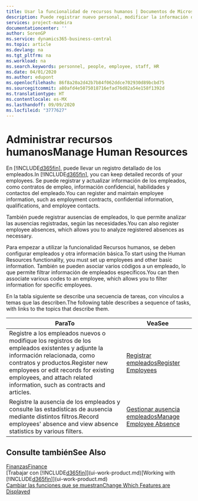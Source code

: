```yaml
---
title: Usar la funcionalidad de recursos humanos | Documentos de Microsoft
description: Puede registrar nuevo personal, modificar la información del personal existente y registrar y analizar las ausencias.
services: project-madeira
documentationcenter: ''
author: SorenGP
ms.service: dynamics365-business-central
ms.topic: article
ms.devlang: na
ms.tgt_pltfrm: na
ms.workload: na
ms.search.keywords: personnel, people, employee, staff, HR
ms.date: 04/01/2020
ms.author: edupont
ms.openlocfilehash: 86f8a20a2d42b7b84f062ddce702930d89bcbd75
ms.sourcegitcommit: a80afd4e5075018716efad76d82a54e158f1392d
ms.translationtype: HT
ms.contentlocale: es-MX
ms.lasthandoff: 09/09/2020
ms.locfileid: "3777627"
---
```

# <a name="manage-human-resources"></a><span data-ttu-id="f8063-103">Administrar recursos humanos</span><span class="sxs-lookup"><span data-stu-id="f8063-103">Manage Human Resources</span></span>
<span data-ttu-id="f8063-104">En [!INCLUDE[d365fin](includes/d365fin_md.md)], puede llevar un registro detallado de los empleados.</span><span class="sxs-lookup"><span data-stu-id="f8063-104">In [!INCLUDE[d365fin](includes/d365fin_md.md)], you can keep detailed records of your employees.</span></span> <span data-ttu-id="f8063-105">Se puede registrar y actualizar información de los empleados, como contratos de empleo, información confidencial, habilidades y contactos del empleado.</span><span class="sxs-lookup"><span data-stu-id="f8063-105">You can register and maintain employee information, such as employment contracts, confidential information, qualifications, and employee contacts.</span></span>

<span data-ttu-id="f8063-106">También puede registrar ausencias de empleados, lo que permite analizar las ausencias registradas, según las necesidades.</span><span class="sxs-lookup"><span data-stu-id="f8063-106">You can also register employee absences, which allows you to analyze registered absences as necessary.</span></span>

<span data-ttu-id="f8063-107">Para empezar a utilizar la funcionalidad Recursos humanos, se deben configurar empleados y otra información básica.</span><span class="sxs-lookup"><span data-stu-id="f8063-107">To start using the Human Resources functionality, you must set up employees and other basic information.</span></span> <span data-ttu-id="f8063-108">También se pueden asociar varios códigos a un empleado, lo que permite filtrar información de empleados específicos.</span><span class="sxs-lookup"><span data-stu-id="f8063-108">You can then associate various codes to an employee, which allows you to filter information for specific employees.</span></span>

<span data-ttu-id="f8063-109">En la tabla siguiente se describe una secuencia de tareas, con vínculos a temas que las describen.</span><span class="sxs-lookup"><span data-stu-id="f8063-109">The following table describes a sequence of tasks, with links to the topics that describe them.</span></span>

| <span data-ttu-id="f8063-110">Para</span><span class="sxs-lookup"><span data-stu-id="f8063-110">To</span></span> | <span data-ttu-id="f8063-111">Vea</span><span class="sxs-lookup"><span data-stu-id="f8063-111">See</span></span> |
| --- | --- |
| <span data-ttu-id="f8063-112">Registre a los empleados nuevos o modifique los registros de los empleados existentes y adjunte la información relacionada, como contratos y productos.</span><span class="sxs-lookup"><span data-stu-id="f8063-112">Register new employees or edit records for existing employees, and attach related information, such as contracts and articles.</span></span> |[<span data-ttu-id="f8063-113">Registrar empleados</span><span class="sxs-lookup"><span data-stu-id="f8063-113">Register Employees</span></span>](hr-how-register-employees.md) |
| <span data-ttu-id="f8063-114">Registre la ausencia de los empleados y consulte las estadísticas de ausencia mediante distintos filtros.</span><span class="sxs-lookup"><span data-stu-id="f8063-114">Record employees' absence and view absence statistics by various filters.</span></span> |[<span data-ttu-id="f8063-115">Gestionar ausencia empleados</span><span class="sxs-lookup"><span data-stu-id="f8063-115">Manage Employee Absence</span></span>](hr-how-manage-absence.md) |

## <a name="see-also"></a><span data-ttu-id="f8063-116">Consulte también</span><span class="sxs-lookup"><span data-stu-id="f8063-116">See Also</span></span>
[<span data-ttu-id="f8063-117">Finanzas</span><span class="sxs-lookup"><span data-stu-id="f8063-117">Finance</span></span>](finance.md)  
<span data-ttu-id="f8063-118">[Trabajar con [!INCLUDE[d365fin](includes/d365fin_md.md)]](ui-work-product.md)</span><span class="sxs-lookup"><span data-stu-id="f8063-118">[Working with [!INCLUDE[d365fin](includes/d365fin_md.md)]](ui-work-product.md)</span></span>  
[<span data-ttu-id="f8063-119">Cambiar las funciones que se muestran</span><span class="sxs-lookup"><span data-stu-id="f8063-119">Change Which Features are Displayed</span></span>](ui-experiences.md)        
